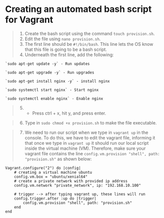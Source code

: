 # Creating an automated bash script for Vagrant

> 1. Create the bash script using the command `touch provision.sh`.
> 2. Edit the file using `nano provision.sh`.
> 3. The first line should be `#!/bin/bash`. This line lets the OS know
that this file is going to be a bash script.
> 4. Underneath the first line, add the following:

    `sudo apt-get update -y` - Run updates

    `sudo apt-get upgrade -y` - Run upgrades

    `sudo apt-get install nginx -y` - install nginx

    `sudo systemctl start nginx` - Start nginx

    `sudo systemctl enable nginx` - Enable nginx

> 5. - Press ctrl + x, hit y, and press enter.

> 6. Type in `sudo chmod +x provision.sh` to make the file executable.

> 7. We need to run our script when we type in `vagrant up` in the console. To do this, we have to edit the vagrant file, informing it that once we type in `vagrant up` it should run our local script inside the virtual machine (VM). Therefore, make sure your vagrant file contains the line `config.vm.provision "shell", path: "provision.sh"` as shown below:

    Vagrant.configure("2") do |config|
        # creating a virtual machine ubuntu 
        config.vm.box = "ubuntu/xenial64"
        # create a private network with provided ip address
        config.vm.network "private_network", ip: "192.168.10.100"
        
        # trigger --> after typing vagrant up, these lines will run
        config.trigger.after :up do |trigger|
            config.vm.provision "shell", path: "provision.sh"
        end
    end
